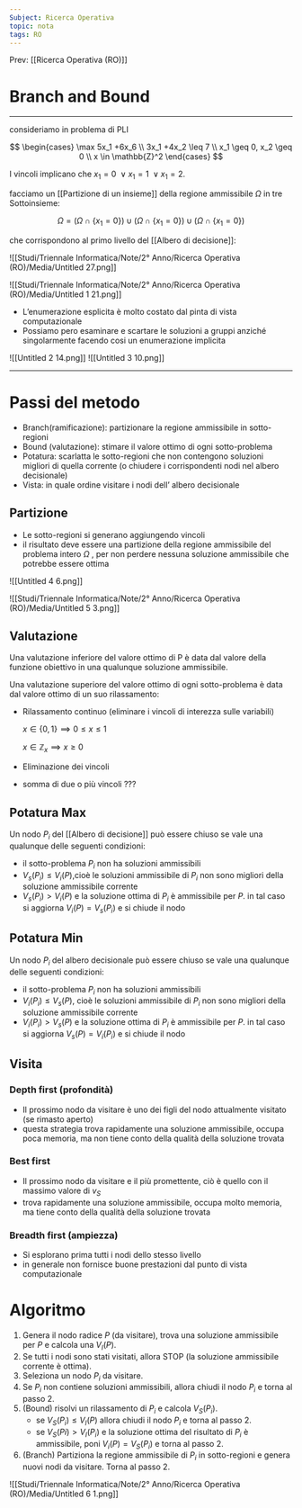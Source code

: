 ```yaml
---
Subject: Ricerca Operativa
topic: nota
tags: RO
---
```


Prev: [[Ricerca Operativa (RO)]]

# Branch and Bound
---
consideriamo in problema di PLI

$$
\begin{cases}
\max 5x_1 +6x_6 \\
3x_1 +4x_2 \leq 7 \\
x_1 \geq 0, x_2 \geq 0 \\
x \in \mathbb{Z}^2
\end{cases}
$$

I vincoli implicano che $x_1=0 \ \lor x_1=1 \ \lor x_1=2$.

facciamo un [[Partizione di un insieme]] della regione ammissibile $\Omega$ in tre Sottoinsieme:

$$
\Omega = (\Omega \cap \{x_1=0\}) \cup(\Omega \cap \{x_1=0\}) \cup (\Omega \cap \{x_1=0\})
$$

  che corrispondono al primo livello del [[Albero di decisione]]:

![[Studi/Triennale Informatica/Note/2° Anno/Ricerca Operativa (RO)/Media/Untitled 27.png]]

![[Studi/Triennale Informatica/Note/2° Anno/Ricerca Operativa (RO)/Media/Untitled 1 21.png]]

- L’enumerazione esplicita è molto costato dal pinta di vista computazionale
- Possiamo pero esaminare e scartare le soluzioni a gruppi anziché singolarmente facendo cosi un enumerazione implicita


![[Untitled 2 14.png]]
![[Untitled 3 10.png]]

---

# Passi del metodo

- Branch(ramificazione): partizionare la regione ammissibile in sotto-regioni
- Bound (valutazione): stimare il valore ottimo di ogni sotto-problema
- Potatura: scarlatta le sotto-regioni che non contengono soluzioni migliori di quella corrente (o chiudere i corrispondenti nodi nel albero decisionale)
- Vista: in quale ordine visitare i nodi dell’ albero decisionale

## Partizione

- Le sotto-regioni si generano aggiungendo vincoli
- il risultato deve essere una partizione della regione ammissibile del problema intero $\Omega$ , per non perdere nessuna soluzione ammissibile che potrebbe essere ottima

![[Untitled 4 6.png]]

![[Studi/Triennale Informatica/Note/2° Anno/Ricerca Operativa (RO)/Media/Untitled 5 3.png]]

## Valutazione

Una valutazione inferiore del valore ottimo di P è data dal valore della funzione
obiettivo in una qualunque soluzione ammissibile.

Una valutazione superiore del valore ottimo di ogni sotto-problema è data dal
valore ottimo di un suo rilassamento:

- Rilassamento continuo (eliminare i vincoli di interezza sulle variabili)

    $x \in \{0,1\} \implies 0 \leq x \leq 1$

    $x \in \mathbb{Z}_x \implies x \geq 0$

- Eliminazione dei vincoli
- somma di due o più vincoli ???

## Potatura Max

Un nodo $P_i$ del [[Albero di decisione]] può essere chiuso se vale una qualunque delle seguenti condizioni:

- il sotto-problema $P_i$ non ha soluzioni ammissibili
- $V_s(P_i) \leq V_i(P)$,cioè le soluzioni ammissibile di $P_i$ non sono migliori della soluzione ammissibile corrente
- $V_s(P_i) > V_i(P)$ e la soluzione ottima di $P_i$ è ammissibile per $P$. in tal caso si aggiorna $V_i(P) = V_s(P_i)$ e si chiude il nodo

## Potatura Min

Un nodo $P_i$ del albero decisionale può essere chiuso se vale una qualunque delle seguenti condizioni:

- il sotto-problema $P_i$ non ha soluzioni ammissibili
- $V_i(P_i) \leq V_s(P)$, cioè le soluzioni ammissibile di $P_i$ non sono migliori della soluzione ammissibile corrente
- $V_i(P_i) > V_s(P)$ e la soluzione ottima di $P_i$ è ammissibile per $P$. in tal caso si aggiorna $V_s(P) = V_i(P_i)$ e si chiude il nodo

## Visita

### Depth first (profondità)

- Il prossimo nodo da visitare è uno dei figli del nodo attualmente visitato (se
rimasto aperto)
- questa strategia trova rapidamente una soluzione ammissibile, occupa poca
memoria, ma non tiene conto della qualità della soluzione trovata

### Best first

- Il prossimo nodo da visitare e il più promettente, ciò è quello con il massimo
valore di $v_S$
- trova rapidamente una soluzione ammissibile, occupa molto memoria, ma
tiene conto della qualità della soluzione trovata

### Breadth first (ampiezza)

- Si esplorano prima tutti i nodi dello stesso livello
- in generale non fornisce buone prestazioni dal punto di vista computazionale

# Algoritmo

1. Genera il nodo radice $P$ (da visitare), trova una soluzione ammissibile per $P$ e
calcola una $V_I(P)$.
2. Se tutti i nodi sono stati visitati, allora STOP (la soluzione ammissibile
corrente è ottima).
3. Seleziona un nodo $P_i$ da visitare.
4. Se $P_i$ non contiene soluzioni ammissibili, allora chiudi il nodo $P_i$  e torna al
passo 2.
5. (Bound) risolvi un rilassamento di $P_i$ e calcola $V_S (P_i)$.
    - se $V_S(P_i) \leq V_I(P)$ allora chiudi il nodo $P_i$ e torna al passo 2.
    - se $V_S(Pi)  >V_I(P_i)$ e la soluzione ottima del risultato di $P_i$ è ammissibile, poni $V_i(P) = V_S(P_i)$ e torna al passo 2.
6. (Branch) Partiziona la regione ammissibile di $P_i$ in sotto-regioni e genera nuovi nodi da visitare. Torna al passo 2.

![[Studi/Triennale Informatica/Note/2° Anno/Ricerca Operativa (RO)/Media/Untitled 6 1.png]]
